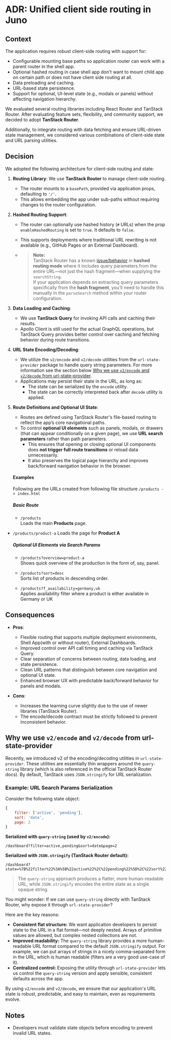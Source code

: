# ADR: Unified client side routing in Juno

## Context

The application requires robust client-side routing with support for:

- Configurable mounting base paths so application router can work with a parent router in the shell app.
- Optional hashed routing in case shell app don't want to mount child app on certain path or does not have client side routing at all.
- Data preloading and caching.
- URL-based state persistence.
- Support for optional, UI-level state (e.g., modals or panels) without affecting navigation hierarchy.

We evaluated several routing libraries including React Router and TanStack Router. After evaluating feature sets, flexibility, and community support, we decided to adopt **TanStack Router**.

Additionally, to integrate routing with data fetching and ensure URL-driven state management, we considered various combinations of client-side state and URL parsing utilities.

## Decision

We adopted the following architecture for client-side routing and state:

1. **Routing Library**: We use **TanStack Router** to manage client-side routing.

   - The router mounts to a `basePath`, provided via application props, defaulting to `'/'`.
   - This allows embedding the app under sub-paths without requiring changes to the router configuration.

2. **Hashed Routing Support**:

   - The router can optionally use hashed history (`#` URLs) when the prop `enableHashedRouting` is set to `true`. It defaults to `false`.
   - This supports deployments where traditional URL rewriting is not available (e.g., GitHub Pages or an External Dashboard).

   - > **Note:**  
     > TanStack Router has a known [issue/behavior](https://github.com/TanStack/router/issues/4370#issuecomment-3012344925) in **hashed routing mode** where it includes query parameters from the entire URL—not just the hash fragment—when supplying the `searchString`.  
     > If your application depends on extracting query parameters specifically from the **hash fragment**, you’ll need to handle this manually in the `parseSearch` method within your router configuration.

3. **Data Loading and Caching**:

   - We use **TanStack Query** for invoking API calls and caching their results.
   - Apollo Client is still used for the actual GraphQL operations, but TanStack Query provides better control over caching and fetching behavior during route transitions.

4. **URL State Encoding/Decoding**:

   - We utilize the `v2/encode` and `v2/decode` utilities from the `url-state-provider` package to handle query string parameters. For more information see the section below [Why we use `v2/encode` and `v2/decode` from url-state-provider](#why-we-use-v2encode-and-v2decode-from-url-state-provider).
   - Applications may persist their state in the URL, as long as:
     - The state can be serialized by the `encode` utility.
     - The state can be correctly interpreted back after `decode` utility is applied.

5. **Route Definitions and Optional UI State**:

   - Routes are defined using TanStack Router's file-based routing to reflect the app’s core navigational paths.
   - To control **optional UI elements** such as panels, modals, or drawers (that can appear conditionally on a given page), we use **URL search parameters** rather than path parameters.
     - This ensures that opening or closing optional UI components does **not trigger full route transitions** or reload data unnecessarily.
     - It also preserves the logical page hierarchy and improves back/forward navigation behavior in the browser.

   #### Examples

   Following are the URLs created from following file structure
   `/products -> index.html`

   ##### Basic Route

   - `/products`  
     Loads the main **Products** page.
- `/products/product-a`
   Loads the page for **Product A**
   ##### Optional UI Elements via Search Params

   - `/products?overview=product-a`  
     Shows quick overview of the production in the form of, say, panel.

   - `/products?sort=desc`  
     Sorts list of products in descending order.

   - `/products?f_availability=germany,uk`  
     Applies availability filter where a product is either available in Germany or UK

## Consequences

- **Pros**:

  - Flexible routing that supports multiple deployment environments, Shell App(with or without router), External Dashboards.
  - Improved control over API call timing and caching via TanStack Query.
  - Clear separation of concerns between routing, data loading, and state persistence.
  - Clean URL patterns that distinguish between core navigation and optional UI state.
  - Enhanced browser UX with predictable back/forward behavior for panels and modals.

- **Cons**:
  - Increases the learning curve slightly due to the use of newer libraries (TanStack Router).
  - The encode/decode contract must be strictly followed to prevent inconsistent behavior.

## Why we use `v2/encode` and `v2/decode` from url-state-provider

Recently, we introduced v2 of the encoding/decoding utilities in `url-state-provider`. These utilities are essentially thin wrappers around the `query-string` library (which is also referenced in the official TanStack Router docs). By default, TanStack uses `JSON.stringify` for URL serialization.

### Example: URL Search Params Serialization

Consider the following state object:

```js
{
	filter: ['active', 'pending'],
	sort: 'date',
	page: 2
}
```

**Serialized with `query-string` (used by `v2/encode`):**

```
/dashboard?filter=active,pending&sort=date&page=2
```

**Serialized with `JSON.stringify` (TanStack Router default):**

```
/dashboard?state=%7B%22filter%22%3A%5B%22active%22%2C%22pending%22%5D%2C%22sort%22%3A%22date%22%2C%22page%22%3A2%7D
```

> The `query-string` approach produces a flatter, more human-readable URL, while `JSON.stringify` encodes the entire state as a single opaque string.

You might wonder: If we can use `query-string` directly with TanStack Router, why expose it through `url-state-provider`?

Here are the key reasons:

- **Consistent flat structure:** We want application developers to persist state to the URL in a flat format—not deeply nested. Arrays of primitive values are allowed, but complex nested collections are not.
- **Improved readability:** The `query-string` library provides a more human-readable URL format compared to the default `JSON.stringify` output. For example, we can put arrays of strings in a nicely comma-separated form in the URL, which is human readable (filters are a very good use-case of it).
- **Centralized control:** Exposing the utility through `url-state-provider` lets us control the `query-string` version and apply sensible, consistent defaults across the app.

By using `v2/encode` and `v2/decode`, we ensure that our application's URL state is robust, predictable, and easy to maintain, even as requirements evolve.

## Notes

- Developers must validate state objects before encoding to prevent invalid URL states.
